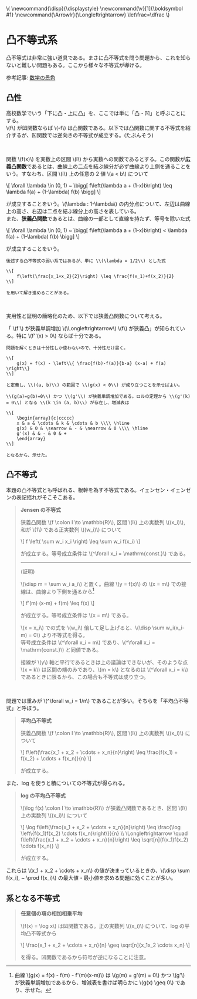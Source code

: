 \\(
    \newcommand{\disp}{\displaystyle}
    \newcommand{\v}[1]{\boldsymbol #1}
    \newcommand{\Arrowlr}{\Longleftrightarrow}
    \let\frac=\dfrac
\\)

# 凸不等式系

凸不等式は非常に強い道具である。まさに凸不等式を問う問題から、これを知らないと難しい問題もある。ここから様々な不等式が導ける。

参考記事: [数学の景色](https://mathlandscape.com/convex-func)

## 凸性

高校数学でいう「下に凸・上に凸」を、ここでは単に「凸・凹」と呼ぶことにする。  
\\(f\\) が凹関数ならば \\(-f\\) は凸関数である。以下では凸関数に関する不等式を紹介するが、凹関数では逆向きの不等式が成立する。(たぶんそう)

<br>

関数 \\(f(x)\\) を実数上の区間 \\(I\\) から実数への関数であるとする。この関数が**広義凸関数**であるとは、曲線上の二点を結ぶ線分が必ず曲線より上側を通ることをいう。すなわち、区間 \\(I\\) 上の任意の 2 値 \\(a < b\\) について

\\[
    \forall \lambda \in (0, 1) ~ \bigg[ f\left(\lambda a + (1-x)b\right) \leq \lambda f(a) + (1-\lambda) f(b) \bigg]
\\]

が成立することをいう。\\(\lambda : 1-\lambda\\) の内分点について、左辺は曲線上の高さ、右辺は二点を結ぶ線分上の高さを表している。  
また、**狭義凸関数**であるとは、曲線の一部として直線を持たず、等号を除いた式

\\[
    \forall \lambda \in (0, 1) ~ \bigg[ f\left(\lambda a + (1-x)b\right) < \lambda f(a) + (1-\lambda) f(b) \bigg]
\\]

が成立することをいう。

```admonish title="untitled"
後述する凸不等式の弱い系ではあるが、単に \\(\lambda = 1/2\\) とした式

\\[
    f\left(\frac{x_1+x_2}{2}\right) \leq \frac{f(x_1)+f(x_2)}{2}
\\]

を用いて解き進めることがある。
```

<br>

実用性と証明の簡略化のため、以下では<uj>狭義凸関数について考える</uj>。

「 \\(f'\\) が狭義単調増加 \\(\Longleftrightarrow\\) \\(f\\) が狭義凸」が知られている。特に \\(f''(x) > 0\\) ならば十分である。

```admonish title="十分性の証明" collapsible=true
問題を解くときは十分性しか使わないので、十分性だけ書く。

\\[
    g(x) = f(x) - \left\\{ \frac{f(b)-f(a)}{b-a} (x-a) + f(a) \right\\}
\\]

と定義し、\\((a, b)\\) の範囲で \\(g(x) < 0\\) が成り立つことを示せばよい。

\\(g(a)=g(b)=0\\) かつ \\(g'\\) が狭義単調増加である。ロルの定理から \\(g'(k) = 0\\) となる \\(k \in (a, b)\\) が存在し、増減表は

\\[
    \begin{array}{c|ccccc}
    x & a & \cdots & k & \cdots & b \\\\ \hline
    g(x) & 0 & \searrow & - & \nearrow & 0 \\\\ \hline
    g'(x) & & - & 0 & + 
    \end{array}
\\]

となるから、示せた。
```


## 凸不等式

本題の凸不等式とも呼ばれる、根幹を為す不等式である。イェンセン・イェンゼンの表記揺れがそこそこある。

> **Jensen の不等式**
> 
> 狭義凸関数 \\(f \colon I \to \mathbb{R}\\), 区間 \\(I\\) 上の実数列 \\((x_i)\\), 和が \\(1\\) である正実数列 \\((w_i)\\) について
> 
> \\[ f \left( \sum w_i x_i \right) \leq \sum w_i f(x_i) \\]
>
> が成立する。等号成立条件は \\(^\forall x_i = \mathrm{const.}\\) である。
>
> ---
>
> (証明)
>
> \\(\disp m = \sum w_i a_i\\) と置く。曲線 \\(y = f(x)\\) の \\(x = m\\) での接線は、曲線より下側を通るから[^1]
> 
> \\[
>     f'(m) (x-m) + f(m) \leq f(x)
> \\]
> 
> が成立する。等号成立条件は \\(x = m\\) である。
> 
> \\(x = x_i\\) での式を \\(w_i\\) 倍して足し上げると、\\(\disp \sum w_i(x_i-m) = 0\\) より不等式を得る。  
> 等号成立条件は \\(^\forall x_i = m\\) であり、\\(^\forall x_i = \mathrm{const.}\\) と同値である。
>
> 接線が \\(y\\) 軸と平行であるときは上の議論はできないが、そのような点 \\(x = k\\) は区間の端のみであり、\\(m = k\\) となるのは \\(^\forall x_i = k\\) であるときに限るから、この場合も不等式は成り立つ。
>
> [^1]: 曲線 \\(g(x) = f(x) - f(m) - f'(m)(x-m)\\) は \\(g(m) = g'(m) = 0\\) かつ \\(g'\\) が狭義単調増加であるから、増減表を書けば明らかに \\(g(x) \geq 0\\) であり、示せた。

<br>

問題では重みが \\(^\forall w_i = 1/n\\) であることが多い。そちらを「平均凸不等式」と呼ぼう。

> **平均凸不等式**
>
> 狭義凸関数 \\(f \colon I \to \mathbb{R}\\), 区間 \\(I\\) 上の実数列 \\((x_i)\\) について
>
> \\[
>     f\left(\frac{x_1 + x_2 + \cdots + x_n}{n}\right) \leq \frac{f(x_1) + f(x_2) + \cdots + f(x_n)}{n}
> \\]
>
> が成立する。

また、log を使うと積についての不等式が得られる。

> **log の平均凸不等式**
>
> \\(\log f(x) \colon I \to \mathbb{R}\\) が狭義凸関数であるとき、区間 \\(I\\) 上の実数列 \\((x_i)\\) について
>
> \\[
>     \log f\left(\frac{x_1 + x_2 + \cdots + x_n}{n}\right) \leq \frac{\log \left\\{f(x_1)f(x_2) \cdots f(x_n)\right\\}}{n} \\\\
>     \Longleftrightarrow \quad f\left(\frac{x_1 + x_2 + \cdots + x_n}{n}\right) \leq \sqrt[n]{f(x_1)f(x_2) \cdots f(x_n)}
> \\]
>
> が成立する。

これらは \\(x_1 + x_2 + \cdots + x_n\\) の値が決まっているときの、\\(\disp \sum f(x_i), ~ \prod f(x_i)\\) の最大値・最小値を求める問題に効くことが多い。

## 系となる不等式

> **任意個の項の相加相乗平均**
>
> \\(f(x) = \log x\\) は凹関数である。正の実数列 \\((x_i)\\) について、log の平均凸不等式から
>
> \\[
>     \frac{x_1 + x_2 + \cdots + x_n}{n} \geq \sqrt[n]{x_1x_2 \cdots x_n}
> \\]
> 
> を得る。凹関数であるから符号が逆になることに注意。
